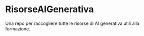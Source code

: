 # RisorseAIGenerativa
Una repo per raccogliere tutte le risorse di AI generativa utili alla formazione.
